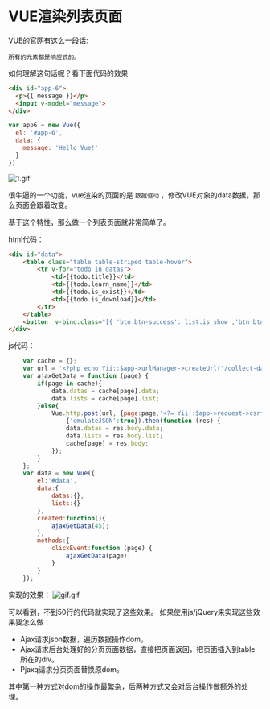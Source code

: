 VUE渲染列表页面
===
VUE的官网有这么一段话:

    所有的元素都是响应式的。
如何理解这句话呢？看下面代码的效果
```html
<div id="app-6">
  <p>{{ message }}</p>
  <input v-model="message">
</div>
```
```javascript
var app6 = new Vue({
  el: '#app-6',
  data: {
    message: 'Hello Vue!'
  }
})
```

![1.gif](https://raw.githubusercontent.com/phpstudyOne/rihui/master/javascript_data_structure/VUE/Start/images/1.gif)

很牛逼的一个功能，vue渲染的页面的是 `数据驱动` ，修改VUE对象的data数据，那么页面会跟着改变。

基于这个特性，那么做一个列表页面就非常简单了。

html代码：
```html
<div id="data">
    <table class="table table-striped table-hover">
        <tr v-for="todo in datas">
            <td>{{todo.title}}</td>
            <td>{{todo.learn_name}}</td>
            <td>{{todo.is_exist}}</td>
            <td>{{todo.is_download}}</td>
        </tr>
    </table>
    <button  v-bind:class="[{ 'btn btn-success': list.is_show ,'btn btn-info': !list.is_show }]" v-for="list in lists" v-on:click="clickEvent(list.no)">{{list.no}}</button>
</div>
```
js代码：
```js
    var cache = {};
    var url = '<?php echo Yii::$app->urlManager->createUrl("/collect-data-copy/vue")?>';
    var ajaxGetData = function (page) {
        if(page in cache){
            data.datas = cache[page].data;
            data.lists = cache[page].list;
        }else{
            Vue.http.post(url, {page:page,'<?= Yii::$app->request->csrfParam ?>': '<?= Yii::$app->request->getCsrfToken() ?>'},
                {'emulateJSON':true}).then(function (res) {
                data.datas = res.body.data;
                data.lists = res.body.list;
                cache[page] = res.body;
            });
        }
    };
    var data = new Vue({
        el:'#data',
        data:{
            datas:{},
            lists:{}
        },
        created:function(){
            ajaxGetData(45);
        },
        methods:{
            clickEvent:function (page) {
                ajaxGetData(page);
            }
        }
    });
```
实现的效果：
![gif.gif](https://raw.githubusercontent.com/phpstudyOne/rihui/master/javascript_data_structure/VUE/Start/images/GIF.gif)

可以看到，不到50行的代码就实现了这些效果。
如果使用js/jQuery来实现这些效果要怎么做：

* Ajax请求json数据，遍历数据操作dom。
* Ajax请求后台处理好的分页页面数据，直接把页面返回，把页面插入到table所在的div。
* Pjaxq请求分页页面替换原dom。

其中第一种方式对dom的操作最繁杂，后两种方式又会对后台操作做额外的处理。
